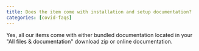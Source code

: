 ```yaml
---
title: Does the item come with installation and setup documentation?
categories: [covid-faqs]
---
```


Yes, all our items come with either bundled documentation located in your "All files & documentation" download zip or online documentation.